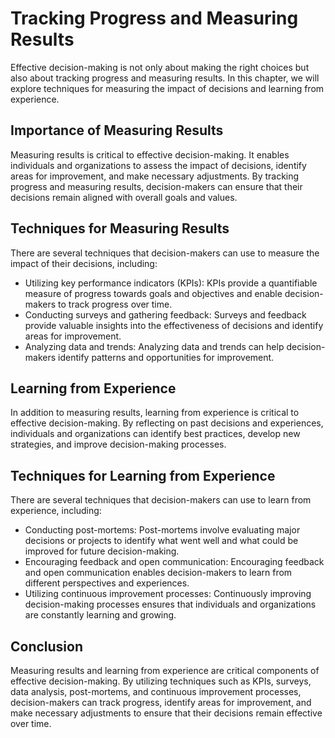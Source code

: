 Tracking Progress and Measuring Results
==================================================================================================

Effective decision-making is not only about making the right choices but also about tracking progress and measuring results. In this chapter, we will explore techniques for measuring the impact of decisions and learning from experience.

Importance of Measuring Results
-------------------------------

Measuring results is critical to effective decision-making. It enables individuals and organizations to assess the impact of decisions, identify areas for improvement, and make necessary adjustments. By tracking progress and measuring results, decision-makers can ensure that their decisions remain aligned with overall goals and values.

Techniques for Measuring Results
--------------------------------

There are several techniques that decision-makers can use to measure the impact of their decisions, including:

* Utilizing key performance indicators (KPIs): KPIs provide a quantifiable measure of progress towards goals and objectives and enable decision-makers to track progress over time.
* Conducting surveys and gathering feedback: Surveys and feedback provide valuable insights into the effectiveness of decisions and identify areas for improvement.
* Analyzing data and trends: Analyzing data and trends can help decision-makers identify patterns and opportunities for improvement.

Learning from Experience
------------------------

In addition to measuring results, learning from experience is critical to effective decision-making. By reflecting on past decisions and experiences, individuals and organizations can identify best practices, develop new strategies, and improve decision-making processes.

Techniques for Learning from Experience
---------------------------------------

There are several techniques that decision-makers can use to learn from experience, including:

* Conducting post-mortems: Post-mortems involve evaluating major decisions or projects to identify what went well and what could be improved for future decision-making.
* Encouraging feedback and open communication: Encouraging feedback and open communication enables decision-makers to learn from different perspectives and experiences.
* Utilizing continuous improvement processes: Continuously improving decision-making processes ensures that individuals and organizations are constantly learning and growing.

Conclusion
----------

Measuring results and learning from experience are critical components of effective decision-making. By utilizing techniques such as KPIs, surveys, data analysis, post-mortems, and continuous improvement processes, decision-makers can track progress, identify areas for improvement, and make necessary adjustments to ensure that their decisions remain effective over time.
